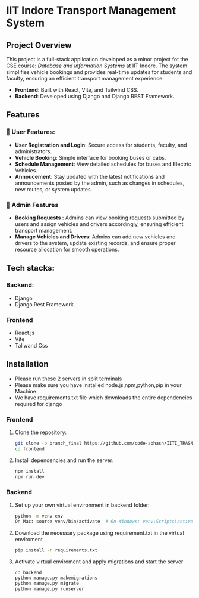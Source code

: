 # IIT Indore Transport Management System


## Project Overview

This project is a full-stack application developed as a minor project fot the CSE course: _Database and Information Systems_ at IIT Indore. The system simplifies vehicle bookings and provides real-time updates for students and faculty, ensuring an efficient transport management experience.
- **Frontend**: Built with React, Vite, and Tailwind CSS.
- **Backend**: Developed using Django and Django REST Framework.

## Features
### 🚌 User Features: 

- **User Registration and Login**: Secure access for students, faculty, and administrators.
- **Vehicle Booking**: Simple interface for booking buses or cabs.
- **Schedule Management**: View detailed schedules for buses and Electric Vehicles.
- **Annoucement**: Stay updated with the latest notifications and announcements posted by the admin, such as changes in schedules, new routes, or system updates.

### 🔧 Admin Features
- **Booking Requests** : Admins can view booking requests submitted by users and assign vehicles and drivers accordingly, ensuring efficient transport management.
- **Manage Vehicles and Drivers**: Admins can add new vehicles and drivers to the system, update existing records, and ensure proper resource allocation for smooth operations.

## Tech stacks:

### Backend:
- Django
- Django Rest Framework

### Frontend
- React.js
- Vite
- Taliwand Css


## Installation

- Please run these 2 servers in split terminals
- Please make sure you have installed node.js,npm,python,pip in your Machine
- We have requirements.txt file which downloads the entire dependencies required for django

### Frontend
1. Clone the repository:
   ```bash
   git clone -b branch_final https://github.com/code-abhash/IITI_TRASNPORT_SYSTEM.git
   cd frontend
   ```
2.	Install dependencies and run the server:   
    ```bash
    npm install
    npm run dev
    ```

### Backend

1. Set up your own virtual environment in backend folder:
   ```bash
   python -m venv env
   On Mac: source venv/bin/activate  # On Windows: venv\Scripts\activate
   ```
2. Download the necessary package using requirement.txt in the virtual enviroment
   ```bash
   pip install -r requirements.txt
   ```
3. Activate virtual enviroment and apply migrations and start the server
   ```bash      
   cd backend
   python manage.py makemigrations
   python manage.py migrate
   python manage.py runserver

